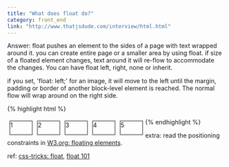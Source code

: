 ```yaml
---
title: "What does float do?"
category: front_end
link: "http://www.thatjsdude.com/interview/html.html"
---
```

Answer: float pushes an element to the sides of a page with text wrapped around it. you can create entire page or a smaller area by using float. if size of a floated element changes, text around it will re-flow to accommodate the changes. You can have float left, right, none or inherit.

if you set, 'float: left;' for an image, it will move to the left until the margin, padding or border of another block-level element is reached. The normal flow will wrap around on the right side.

{% highlight html %}

 <style>
   .floatContainer{
        width: 200px;
        height: 100px;
        border: 2px solid purple;
   }
   .box{
        float: left;
        width: 50px;
        height: 30px;
        border: 2px solid gray;
        margin: 5px;
   }
 </style>
 <div class="container">
    <div class="box"><span>1</span></div>
    <div class="box"><span>2</span></div>
    <div class="box"><span>3</span></div>
    <div class="box"><span>4</span></div>
    <div class="box"><span>5</span></div>
  </div> 
        {% endhighlight %}  

extra: read the positioning constraints in [W3.org: floating elements](https://www.w3.org/TR/CSS1/#floating-elements).

ref: [css-tricks: float](https://css-tricks.com/all-about-floats/), [float 101](https://alistapart.com/article/css-floats-101)

